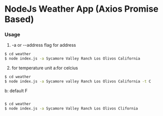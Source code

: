 # NodeJs Weather App (Axios Promise Based)

### Usage
1. -a or --address flag for address
```sh
$ cd weather
$ node index.js -a Sycamore Valley Ranch Los Olivos California 
```
2. for temperature unit 
a:for celcius 

```sh
$ cd weather
$ node index.js -a Sycamore valley Ranch Los Olivos California -t C 
```

b: default F

``` sh

$ cd weather
$ node index.js -a Sycamore Valley Ranch Los Olivos Clifornia  
```

